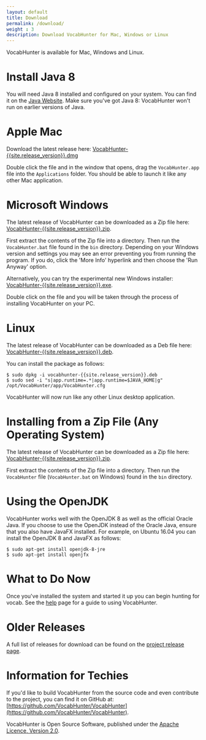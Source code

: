 ```yaml
---
layout: default
title: Download
permalink: /download/
weight : 3
description: Download VocabHunter for Mac, Windows or Linux
---
```


VocabHunter is available for Mac, Windows and Linux.

# Install Java 8

You will need Java 8 installed and configured on your system.  You can find it on the [Java Website](https://java.com/download/).  Make sure you've got Java 8: VocabHunter won't run on earlier versions of Java.

# Apple Mac

Download the latest release here: [VocabHunter-{{site.release_version}}.dmg](https://github.com/VocabHunter/VocabHunter/releases/download/{{site.release_version}}/VocabHunter-{{site.release_version}}.dmg)

Double click the file and in the window that opens, drag the ``VocabHunter.app`` file into the ``Applications`` folder.  You should be able to launch it like any other Mac application.

# Microsoft Windows

The latest release of VocabHunter can be downloaded as a Zip file here: [VocabHunter-{{site.release_version}}.zip](https://github.com/VocabHunter/VocabHunter/releases/download/{{site.release_version}}/VocabHunter-{{site.release_version}}.zip).

First extract the contents of the Zip file into a directory.  Then run the ``VocabHunter.bat`` file found in the ``bin`` directory.  Depending on your Windows version and settings you may see an error preventing you from running the program.  If you do, click the 'More Info' hyperlink and then choose the 'Run Anyway' option.


Alternatively, you can try the experimental new Windows installer: [VocabHunter-{{site.release_version}}.exe](https://github.com/VocabHunter/VocabHunter/releases/download/{{site.release_version}}/VocabHunter-{{site.release_version}}.exe).

Double click on the file and you will be taken through the process of installing VocabHunter on your PC.

# Linux

The latest release of VocabHunter can be downloaded as a Deb file here: [VocabHunter-{{site.release_version}}.deb](https://github.com/VocabHunter/VocabHunter/releases/download/{{site.release_version}}/VocabHunter-{{site.release_version}}.deb).

You can install the package as follows:

~~~
$ sudo dpkg -i vocabhunter-{{site.release_version}}.deb
$ sudo sed -i "s|app.runtime=.*|app.runtime=$JAVA_HOME|g" /opt/VocabHunter/app/VocabHunter.cfg
~~~

VocabHunter will now run like any other Linux desktop application.

# Installing from a Zip File (Any Operating System)

The latest release of VocabHunter can be downloaded as a Zip file here: [VocabHunter-{{site.release_version}}.zip](https://github.com/VocabHunter/VocabHunter/releases/download/{{site.release_version}}/VocabHunter-{{site.release_version}}.zip).

First extract the contents of the Zip file into a directory.  Then run the ``VocabHunter`` file  (``VocabHunter.bat`` on Windows) found in the ``bin`` directory.

# Using the OpenJDK

VocabHunter works well with the OpenJDK 8 as well as the official Oracle Java.  If you choose to use the OpenJDK instead of the Oracle Java, ensure that you also have JavaFX installed.  For example, on Ubuntu 16.04 you can install the OpenJDK 8 and JavaFX as follows:

~~~
$ sudo apt-get install openjdk-8-jre
$ sudo apt-get install openjfx
~~~

# What to Do Now

Once you've installed the system and started it up you can begin hunting for vocab.  See the [help](/help) page for a guide to using VocabHunter.

# Older Releases

A full list of releases for download can be found on the [project release page](https://github.com/VocabHunter/VocabHunter/releases).

# Information for Techies

If you'd like to build VocabHunter from the source code and even contribute to the project, you can find it on GitHub at: [https://github.com/VocabHunter/VocabHunter](https://github.com/VocabHunter/VocabHunter).

VocabHunter is Open Source Software, published under the [Apache Licence, Version 2.0](http://www.apache.org/licenses/LICENSE-2.0).